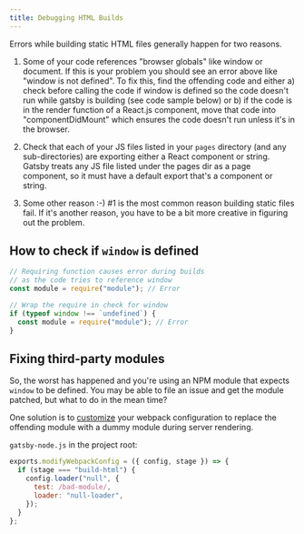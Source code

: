 ```yaml
---
title: Debugging HTML Builds
---
```


Errors while building static HTML files generally happen for two reasons.

1. Some of your code references "browser globals" like window or document. If
   this is your problem you should see an error above like "window is not
   defined". To fix this, find the offending code and either a) check before
   calling the code if window is defined so the code doesn't run while gatsby is
   building (see code sample below) or b) if the code is in the render function
   of a React.js component, move that code into "componentDidMount" which
   ensures the code doesn't run unless it's in the browser.

2. Check that each of your JS files listed in your `pages` directory (and any
   sub-directories) are exporting either a React component or string. Gatsby
   treats any JS file listed under the pages dir as a page component, so it must
   have a default export that's a component or string.

3. Some other reason :-) #1 is the most common reason building static files
   fail. If it's another reason, you have to be a bit more creative in figuring
   out the problem.

## How to check if `window` is defined

```javascript
// Requiring function causes error during builds
// as the code tries to reference window
const module = require("module"); // Error

// Wrap the require in check for window
if (typeof window !== `undefined`) {
  const module = require("module"); // Error
}
```

## Fixing third-party modules

So, the worst has happened and you're using an NPM module that expects `window`
to be defined. You may be able to file an issue and get the module patched, but
what to do in the mean time?

One solution is to [customize](/docs/add-custom-webpack-config) your webpack
configuration to replace the offending module with a dummy module during server
rendering.

`gatsby-node.js` in the project root:

```js
exports.modifyWebpackConfig = ({ config, stage }) => {
  if (stage === "build-html") {
    config.loader("null", {
      test: /bad-module/,
      loader: "null-loader",
    });
  }
};
```
